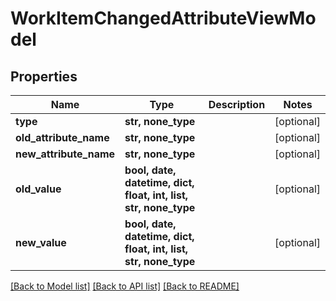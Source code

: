 # WorkItemChangedAttributeViewModel


## Properties
Name | Type | Description | Notes
------------ | ------------- | ------------- | -------------
**type** | **str, none_type** |  | [optional] 
**old_attribute_name** | **str, none_type** |  | [optional] 
**new_attribute_name** | **str, none_type** |  | [optional] 
**old_value** | **bool, date, datetime, dict, float, int, list, str, none_type** |  | [optional] 
**new_value** | **bool, date, datetime, dict, float, int, list, str, none_type** |  | [optional] 

[[Back to Model list]](../README.md#documentation-for-models) [[Back to API list]](../README.md#documentation-for-api-endpoints) [[Back to README]](../README.md)


